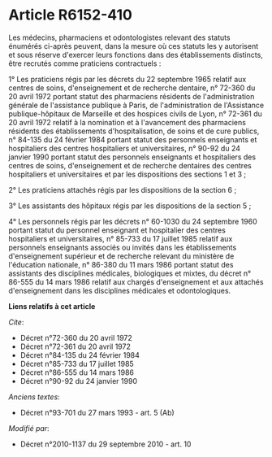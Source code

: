 # Article R6152-410

Les médecins, pharmaciens et odontologistes relevant des statuts énumérés ci-après peuvent, dans la mesure où ces statuts les
y autorisent et sous réserve d'exercer leurs fonctions dans des établissements distincts, être recrutés comme praticiens
contractuels : 

1° Les praticiens régis par les décrets du 22 septembre 1965 relatif aux centres de soins, d'enseignement et de recherche
dentaire, n° 72-360 du 20 avril 1972 portant statut des pharmaciens résidents de l'administration générale de l'assistance
publique à Paris, de l'administration de l'Assistance publique-hôpitaux de Marseille et des hospices civils de Lyon, n°
72-361 du 20 avril 1972 relatif à la nomination et à l'avancement des pharmaciens résidents des établissements
d'hospitalisation, de soins et de cure publics, n° 84-135 du 24 février 1984 portant statut des personnels enseignants et
hospitaliers des centres hospitaliers et universitaires, n° 90-92 du 24 janvier 1990 portant statut des personnels
enseignants et hospitaliers des centres de soins, d'enseignement et de recherche dentaires des centres hospitaliers et
universitaires et par les dispositions des sections 1 et 3 ; 

2° Les praticiens attachés régis par les dispositions de la section 6 ; 

3° Les assistants des hôpitaux régis par les dispositions de la section 5 ; 

4° Les personnels régis par les décrets n° 60-1030 du 24 septembre 1960 portant statut du personnel enseignant et hospitalier
des centres hospitaliers et universitaires, n° 85-733 du 17 juillet 1985 relatif aux personnels enseignants associés ou
invités dans les établissements d'enseignement supérieur et de recherche relevant du ministère de l'éducation nationale, n°
86-380 du 11 mars 1986 portant statut des assistants des disciplines médicales, biologiques et mixtes, du décret n° 86-555 du
14 mars 1986 relatif aux chargés d'enseignement et aux attachés d'enseignement dans les disciplines médicales et
odontologiques.

**Liens relatifs à cet article**

_Cite_:

  - Décret n°72-360 du 20 avril 1972
  - Décret n°72-361 du 20 avril 1972
  - Décret n°84-135 du 24 février 1984
  - Décret n°85-733 du 17 juillet 1985
  - Décret n°86-555 du 14 mars 1986
  - Décret n°90-92 du 24 janvier 1990

_Anciens textes_:

  - Décret n°93-701 du 27 mars 1993 - art. 5 (Ab)

_Modifié par_:

  - Décret n°2010-1137 du 29 septembre 2010 - art. 10
